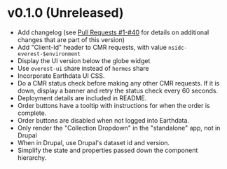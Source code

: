 # v0.1.0 (Unreleased)

* Add changelog (see [Pull Requests
  #1-#40](https://bitbucket.org/nsidc/everest-ui/pull-requests/?state=MERGED)
  for details on additional changes that are part of this version)
* Add "Client-Id" header to CMR requests, with value
  `nsidc-everest-$environment`
* Display the UI version below the globe widget
* Use `everest-ui` share instead of `hermes` share
* Incorporate Earthdata UI CSS.
* Do a CMR status check before making any other CMR requests. If it is down,
  display a banner and retry the status check every 60 seconds.
* Deployment details are included in README.
* Order buttons have a tooltip with instructions for when the order is complete.
* Order buttons are disabled when not logged into Earthdata.
* Only render the "Collection Dropdown" in the "standalone" app, not in Drupal
* When in Drupal, use Drupal's dataset id and version.
* Simplify the state and properties passed down the component hierarchy.

